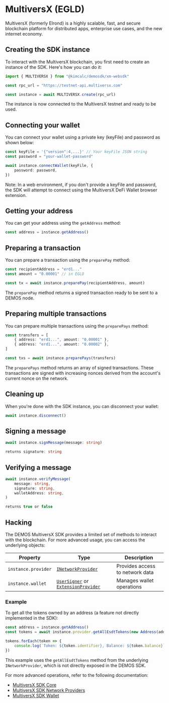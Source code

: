 # MultiversX (EGLD)

MultiversX (formerly Elrond) is a highly scalable, fast, and secure blockchain platform for distributed apps, enterprise use cases, and the new internet economy.

## Creating the SDK instance

To interact with the MultiversX blockchain, you first need to create an instance of the SDK. Here's how you can do it:

```ts
import { MULTIVERSX } from "@kimcalc/demosdk/xm-websdk"

const rpc_url = "https://testnet-api.multiversx.com"

const instance = await MULTIVERSX.create(rpc_url)
```

The instance is now connected to the MultiversX testnet and ready to be used.

## Connecting your wallet

You can connect your wallet using a private key (keyFile) and password as shown below:

```ts
const keyFile = '{"version":4,...}' // Your keyFile JSON string
const password = "your-wallet-password"

await instance.connectWallet(keyFile, {
    password: password,
})
```

Note: In a web environment, if you don't provide a keyFile and password, the SDK will attempt to connect using the MultiversX DeFi Wallet browser extension.

## Getting your address

You can get your address using the `getAddress` method:

```ts
const address = instance.getAddress()
```

## Preparing a transaction

You can prepare a transaction using the `preparePay` method:

```ts
const recipientAddress = "erd1..."
const amount = "0.00001" // in EGLD

const tx = await instance.preparePay(recipientAddress, amount)
```

The `preparePay` method returns a signed transaction ready to be sent to a DEMOS node.

## Preparing multiple transactions

You can prepare multiple transactions using the `preparePays` method:

```ts
const transfers = [
    { address: "erd1...", amount: "0.00001" },
    { address: "erd1...", amount: "0.00002" },
]

const txs = await instance.preparePays(transfers)
```

The `preparePays` method returns an array of signed transactions. These transactions are signed with increasing nonces derived from the account's current nonce on the network.

## Cleaning up

When you're done with the SDK instance, you can disconnect your wallet:

```ts
await instance.disconnect()
```

## Signing a message

```ts
await instance.signMessage(message: string)

returns signature: string
```

## Verifying a message

```ts
await instance.verifyMessage(
    message: string,
    signature: string,
    walletAddress: string,
)

returns true or false
```

## Hacking

The DEMOS MultiversX SDK provides a limited set of methods to interact with the blockchain. For more advanced usage, you can access the underlying objects:

| Property | Type | Description |
|----------|------|-------------|
| `instance.provider` | [`INetworkProvider`](https://github.com/multiversx/mx-sdk-js-network-providers/blob/main/src/interface.ts) | Provides access to network data |
| `instance.wallet` | [`UserSigner`](https://github.com/multiversx/mx-sdk-js-wallet/blob/main/src/userSigner.ts) or [`ExtensionProvider`](https://github.com/multiversx/mx-sdk-js-extension-provider/blob/main/src/extensionProvider.ts) | Manages wallet operations |

### Example
To get all the tokens owned by an address (a feature not directly implemented in the SDK):

```ts
const address = instance.getAddress()
const tokens = await instance.provider.getAllEsdtTokens(new Address(address))

tokens.forEach(token => {
    console.log(`Token: ${token.identifier}, Balance: ${token.balance}`)
})
```

This example uses the `getAllEsdtTokens` method from the underlying `INetworkProvider`, which is not directly exposed in the DEMOS SDK.

For more advanced operations, refer to the following documentation:
- [MultiversX SDK Core](https://github.com/multiversx/mx-sdk-js-core)
- [MultiversX SDK Network Providers](https://github.com/multiversx/mx-sdk-js-network-providers)
- [MultiversX SDK Wallet](https://github.com/multiversx/mx-sdk-js-wallet)